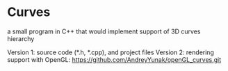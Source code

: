 # Curves
a small program in C++ that would implement support of 3D curves hierarchy

Version 1: source code (*.h, *.cpp), and project files
Version 2: rendering support with OpenGL: https://github.com/AndreyYunak/openGL_curves.git
